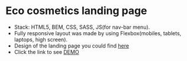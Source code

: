 # Eco cosmetics landing page
- Stack: HTML5, BEM, CSS, SASS, JS(for nav-bar menu).
- Fully responsive layout was made by using Flexbox(mobiles, tablets, laptops, high screen).
- Design of the landing page you could find [here](https://www.figma.com/file/Jryi2RU2LgK2bfwsxldABC/brand_of_eco-cosmetics-(Copy))
- Click the link to see [DEMO](https://elizabeth-honch.github.io/Eco_cosmetics/)
